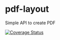 # pdf-layout
Simple API to create PDF

[![Coverage Status](https://coveralls.io/repos/github/rramillien/pdf-core/badge.svg?branch=master)](https://coveralls.io/github/rramillien/pdf-core?branch=master)